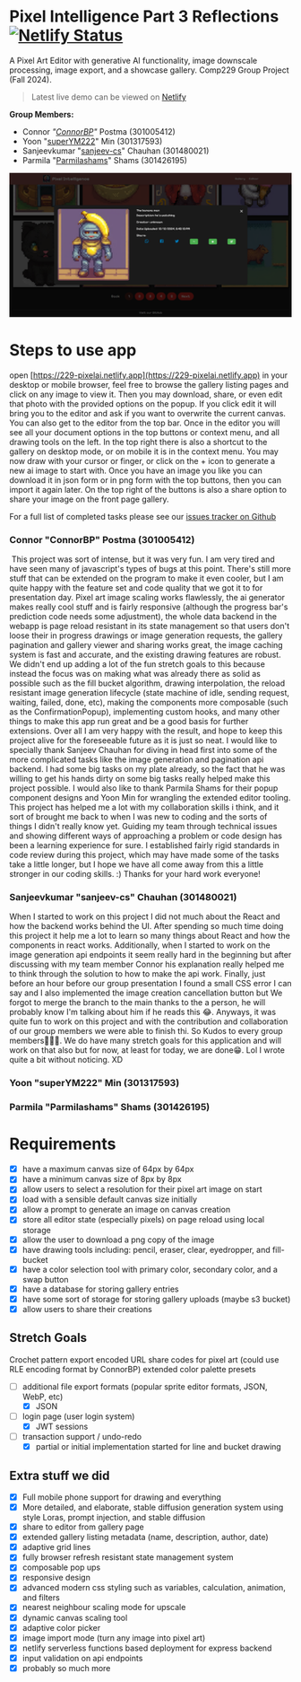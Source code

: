 # Pixel Intelligence Part 3 Reflections [![Netlify Status](https://api.netlify.com/api/v1/badges/e2ce0974-8673-4cd8-bc26-cbcb41fe36e6/deploy-status)](https://app.netlify.com/sites/229-pixelai/deploys)
A Pixel Art Editor with generative AI functionality, image downscale processing, image export, and a showcase gallery. Comp229 Group Project (Fall 2024).


 > Latest live demo can be viewed on [Netlify](https://229-pixelai.netlify.app)


 **Group Members:**
 - Connor *"[ConnorBP](https://github.com/ConnorBP)"* Postma (301005412)
 - Yoon "[superYM222](https://github.com/superYM222)" Min (301317593)
 - Sanjeevkumar "[sanjeev-cs](https://github.com/sanjeev-cs)" Chauhan (301480021)
 - Parmila "[Parmilashams](https://github.com/Parmilashams)" Shams (301426195)

![image-20241208002125209](.\docs\gallery2.png)

# Steps to use app
open [https://229-pixelai.netlify.app](https://229-pixelai.netlify.app) in your desktop or mobile browser, feel free to browse the gallery listing pages and click on any image to view it. Then you may download, share, or even edit that photo with the provided options on the popup. If you click edit it will bring you to the editor and ask if you want to overwrite the current canvas. You can also get to the editor from the top bar. Once in the editor you will see all your document options in the top buttons or context menu, and all drawing tools on the left. In the top right there is also a shortcut to the gallery on desktop mode, or on mobile it is in the context menu. You may now draw with your cursor or finger, or click on the + icon to generate a new ai image to start with. Once you have an image you like you can download it in json form or in png form with the top buttons, then you can import it again later. On the top right of the buttons is also a share option to share your image on the front page gallery.

For a full list of completed tasks please see our [issues tracker on Github](https://github.com/ConnorBP/pixel-intelligence/issues?q=is%3Aissue+is%3Aclosed)

### Connor "ConnorBP" Postma (301005412)

​	This project was sort of intense, but it was very fun. I am very tired and have seen many of javascript's types of bugs at this point. There's still more stuff that can be extended on the program to make it even cooler, but I am quite happy with the feature set and code quality that we got it to for presentation day. Pixel art image scaling works flawlessly, the ai generator makes really cool stuff and is fairly responsive (although the progress bar's prediction code needs some adjustment), the whole data backend in the webapp is page reload resistant in its state management so that users don't loose their in progress drawings or image generation requests, the gallery pagination and gallery viewer and sharing works great, the image caching system is fast and accurate, and the existing drawing features are robust. We didn't end up adding a lot of the fun stretch goals to this because instead the focus was on making what was already there as solid as possible such as the fill bucket algorithm, drawing interpolation, the reload resistant image generation lifecycle (state machine of idle, sending request, waiting, failed, done, etc), making the components more composable (such as the ConfirmationPopup), implementing custom hooks, and many other things to make this app run great and be a good basis for further extensions. Over all I am very happy with the result, and hope to keep this project alive for the foreseeable future as it is just so neat. I would like to specially thank Sanjeev Chauhan for diving in head first into some of the more complicated tasks like the image generation and pagination api backend. I had some big tasks on my plate already, so the fact that he was willing to get his hands dirty on some big tasks really helped make this project possible. I would also like to thank Parmila Shams for their popup component designs and Yoon Min for wrangling the extended editor tooling. This project has helped me a lot with my collaboration skills i think, and it sort of brought me back to when I was new to coding and the sorts of things I didn't really know yet. Guiding my team through technical issues and showing different ways of approaching a problem or code design has been a learning experience for sure. I established fairly rigid standards in code review during this project, which may have made some of the tasks take a little longer, but I hope we have all come away from this a little stronger in our coding skills. :) Thanks for your hard work everyone!


### Sanjeevkumar "sanjeev-cs" Chauhan (301480021)

When I started to work on this project I did not much about the React and how the backend works behind the UI. After spending so much time doing this project it help me a lot to learn so many things about React and how the components in react works. Additionally, when I started to work on the image generation api endpoints it seem really hard in the beginning but after discussing with my team member Connor his explanation really helped me to think through the solution to how to make the api work. Finally, just before an hour before our group presentation I found a small CSS error I can say and I also implemented the image creation cancellation button but We forgot to merge the branch to the main thanks to the a person, he will probably know I'm talking about him if he reads this 😂. Anyways, it was quite fun to work on this project and with the contribution and collaboration of our group members we were able to finish thi. So Kudos to every group members🎉🎉🍾. We do have many stretch goals for this application and will work on that also but for now, at least for today, we are done😁. Lol I wrote quite a bit without noticing. XD

### Yoon "superYM222" Min (301317593)


### Parmila "Parmilashams" Shams (301426195)


# Requirements

- [x] have a maximum canvas size of 64px by 64px
- [x] have a minimum canvas size of 8px by 8px
- [x] allow users to select a resolution for their pixel art image on start
- [x] load with a sensible default canvas size initially
- [x] allow a prompt to generate an image on canvas creation
- [x] store all editor state (especially pixels) on page reload using local storage
- [x] allow the user to download a png copy of the image
- [x] have drawing tools including: pencil, eraser, clear, eyedropper, and fill-bucket
- [x] have a color selection tool with primary color, secondary color, and a swap button
- [x] have a database for storing gallery entries
- [x] have some sort of storage for storing gallery uploads (maybe s3 bucket)
- [x] allow users to share their creations
## Stretch Goals
Crochet pattern export
encoded URL share codes for pixel art (could use RLE encoding format by ConnorBP)
extended color palette presets
- [ ] additional file export formats (popular sprite editor formats, JSON, WebP, etc)
    - [x] JSON
- [ ] login page (user login system)
    - [x] JWT sessions 
- [ ] transaction support / undo-redo
    - [x] partial or initial implementation started for line and bucket drawing

## Extra stuff we did
- [x] Full mobile phone support for drawing and everything
- [x] More detailed, and elaborate, stable diffusion generation system using style Loras, prompt injection, and stable diffusion
- [x] share to editor from gallery page
- [x] extended gallery listing metadata (name, description, author, date)
- [x] adaptive grid lines
- [x] fully browser refresh resistant state management system
- [x] composable pop ups
- [x] responsive design
- [x] advanced modern css styling such as variables, calculation, animation, and filters
- [x] nearest neighbour scaling mode for upscale
- [x] dynamic canvas scaling tool
- [x] adaptive color picker
- [x] image import mode (turn any image into pixel art)
- [x] netlify serverless functions based deployment for express backend
- [x] input validation on api endpoints
- [x] probably so much more